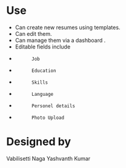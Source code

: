 # Use
* Can create new resumes using templates.
* Can edit them.
* Can manage them via a dashboard .
* Editable fields include 
*           Job
*           Education
*           Skills
*           Language
*           Personel details
*           Photo Upload

# Designed by
Vabilisetti Naga Yashvanth Kumar
